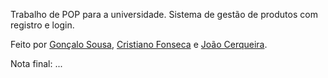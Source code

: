 Trabalho de POP para a universidade. Sistema de gestão de produtos com registro e login.

Feito por <a href="[url](https://github.com/goncalojbsousa)">Gonçalo Sousa</a>, <a href="[url](https://github.com/m1guelfonseca)">Cristiano Fonseca</a> e <a href="[url](https://github.com/J4yP1)">João Cerqueira</a>.

Nota final: ...
